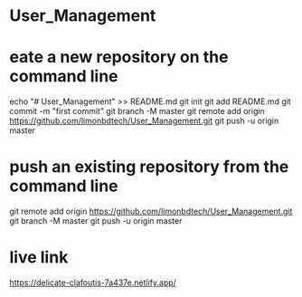
# User_Management
# eate a new repository on the command line
echo "# User_Management" >> README.md
git init
git add README.md
git commit -m "first commit"
git branch -M master
git remote add origin https://github.com/limonbdtech/User_Management.git
git push -u origin master





# push an existing repository from the command line
git remote add origin https://github.com/limonbdtech/User_Management.git
git branch -M master
git push -u origin master

# live link
https://delicate-clafoutis-7a437e.netlify.app/
